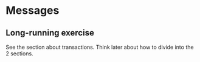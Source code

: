 # Messages

## Long-running exercise

See the section about transactions. Think later about how to divide into the 2 sections.
